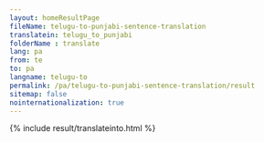 ```yaml
---
layout: homeResultPage
fileName: telugu-to-punjabi-sentence-translation
translatein: telugu_to_punjabi
folderName : translate
lang: pa
from: te
to: pa
langname: telugu-to
permalink: /pa/telugu-to-punjabi-sentence-translation/result
sitemap: false
nointernationalization: true
---
```

{% include result/translateinto.html %}

<script src="/js/result/translation.js" data-foldername="{{page.folderName}}" data-lang="{{page.lang}}"></script>
